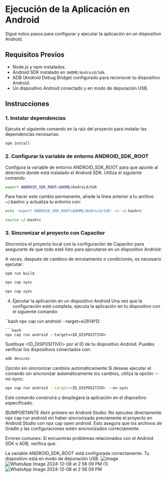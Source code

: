 # Ejecución de la Aplicación en Android

Sigue estos pasos para configurar y ejecutar la aplicación en un dispositivo Android.

## Requisitos Previos

- Node.js y npm instalados.
- Android SDK instalado en `$HOME/Android/Sdk`.
- ADB (Android Debug Bridge) configurado para reconocer tu dispositivo Android.
- Un dispositivo Android conectado y en modo de depuración USB.

## Instrucciones

### 1. Instalar dependencias

Ejecuta el siguiente comando en la raíz del proyecto para instalar las dependencias necesarias:

```bash
npm install
```

### 2. Configurar la variable de entorno ANDROID_SDK_ROOT
Configura la variable de entorno ANDROID_SDK_ROOT para que apunte al directorio donde está instalado el Android SDK. Utiliza el siguiente comando:

```bash
export ANDROID_SDK_ROOT=$HOME/Android/Sdk
```

Para hacer este cambio permanente, añade la línea anterior a tu archivo ~/.bashrc y actualiza tu entorno con:

```bash
echo 'export ANDROID_SDK_ROOT=$HOME/Android/Sdk' >> ~/.bashrc
```
```bash
source ~/.bashrc
```
### 3. Sincronizar el proyecto con Capacitor
Sincroniza el proyecto local con la configuración de Capacitor para asegurarte de que todo esté listo para ejecutarse en un dispositivo Android:

A veces, después de cambios de enrutamiento o condiciones, es necesario ejecutar:

```bash
npm run build
```
```bash
npx cap sync
```
```bash
npx cap sync
```
4. Ejecutar la aplicación en un dispositivo Android
Una vez que la configuración esté completa, ejecuta la aplicación en tu dispositivo con el siguiente comando:

 ``bash
 npx cap run android --target=e2814f12
```
```bash
npx cap run android --target=<ID_DISPOSITIVO>
```
Sustituye <ID_DISPOSITIVO> por el ID de tu dispositivo Android. Puedes verificar los dispositivos conectados con:

```bash
adb devices
```
Opción sin sincronizar cambios automáticamente
Si deseas ejecutar el comando sin sincronizar automáticamente los cambios, utiliza la opción --no-sync:

```bash
npx cap run android --target=<ID_DISPOSITIVO> --no-sync
```
Este comando construirá y desplegará la aplicación en el dispositivo especificado.

@¡IMPORTANTE
Abrir primero en Android Studio:
No ejecutes directamente npx cap run android sin haber sincronizado previamente el proyecto en Android Studio con npx cap open android. Esto asegura que los archivos de Gradle y las configuraciones estén sincronizados correctamente.

Errores comunes:
Si encuentras problemas relacionados con el Android SDK o ADB, verifica que:

La variable ANDROID_SDK_ROOT está configurada correctamente.
Tu dispositivo está en modo de depuración USB.
![image](https://github.com/user-attachments/assets/b39f3fee-432d-4abd-8061-8cb27f86b755)
![WhatsApp Image 2024-12-08 at 2 56 09 PM (1)](https://github.com/user-attachments/assets/1b667017-83a6-4cf5-b567-884d67fd77c0)
![WhatsApp Image 2024-12-08 at 2 56 09 PM](https://github.com/user-attachments/assets/6923ec9c-940f-4bd9-8da7-2a9659dd2ebd)


